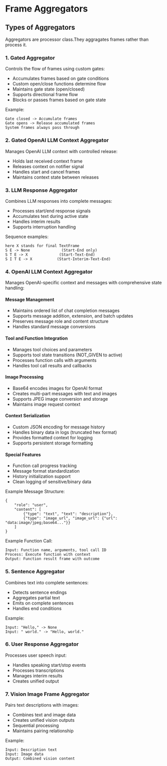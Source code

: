 # Frame Aggregators

## Types of Aggregators
Aggregators are processor class.They aggragates frames rather than process it.

### 1. Gated Aggregator
Controls the flow of frames using custom gates:

- Accumulates frames based on gate conditions
- Custom open/close functions determine flow
- Maintains gate state (open/closed)
- Supports directional frame flow
- Blocks or passes frames based on gate state

Example:
```plaintext
Gate closed -> Accumulate frames
Gate opens -> Release accumulated frames
System frames always pass through
```

### 2. Gated OpenAI LLM Context Aggregator
Manages OpenAI LLM context with controlled release:

- Holds last received context frame
- Releases context on notifier signal
- Handles start and cancel frames
- Maintains context state between releases

### 3. LLM Response Aggregator
Combines LLM responses into complete messages:

- Processes start/end response signals
- Accumulates text during active state
- Handles interim results
- Supports interruption handling

Sequence examples:
```plaintext
here X stands for final TextFrame
S E -> None              (Start-End only)
S T E -> X              (Start-Text-End)
S I T E -> X           (Start-Interim-Text-End)
```

### 4. OpenAI LLM Context Aggregator
Manages OpenAI-specific context and messages with comprehensive state handling:

#### Message Management
- Maintains ordered list of chat completion messages
- Supports message addition, extension, and batch updates
- Preserves message role and content structure
- Handles standard message conversions

#### Tool and Function Integration
- Manages tool choices and parameters
- Supports tool state transitions (NOT_GIVEN to active)
- Processes function calls with arguments
- Handles tool call results and callbacks

#### Image Processing
- Base64 encodes images for OpenAI format
- Creates multi-part messages with text and images
- Supports JPEG image conversion and storage
- Maintains image request context

#### Context Serialization
- Custom JSON encoding for message history
- Handles binary data in logs (truncated hex format)
- Provides formatted context for logging
- Supports persistent storage formatting

#### Special Features
- Function call progress tracking
- Message format standardization
- History initialization support
- Clean logging of sensitive/binary data

Example Message Structure:
```plaintext
{
    "role": "user",
    "content": [
        {"type": "text", "text": "description"},
        {"type": "image_url", "image_url": {"url": "data:image/jpeg;base64..."}}
    ]
}
```

Example Function Call:
```plaintext
Input: Function name, arguments, tool call ID
Process: Execute function with context
Output: Function result frame with outcome
```

### 5. Sentence Aggregator
Combines text into complete sentences:

- Detects sentence endings
- Aggregates partial text
- Emits on complete sentences
- Handles end conditions

Example:
```plaintext
Input: "Hello," -> None
Input: " world." -> "Hello, world."
```

### 6. User Response Aggregator
Processes user speech input:

- Handles speaking start/stop events
- Processes transcriptions
- Manages interim results
- Creates unified output

### 7. Vision Image Frame Aggregator
Pairs text descriptions with images:

- Combines text and image data
- Creates unified vision outputs
- Sequential processing
- Maintains pairing relationship

Example:
```plaintext
Input: Description text
Input: Image data
Output: Combined vision content
```

